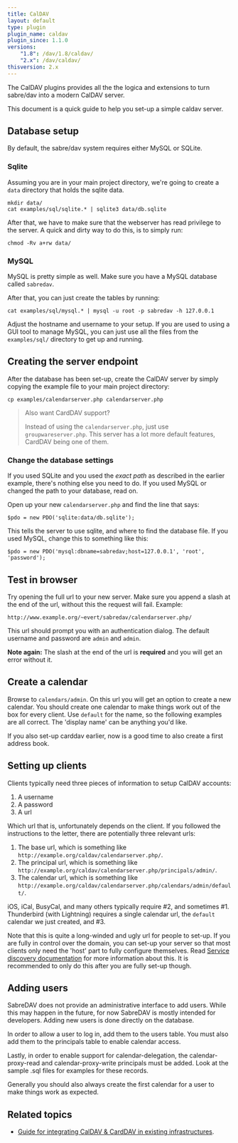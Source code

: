 ```yaml
---
title: CalDAV
layout: default
type: plugin
plugin_name: caldav
plugin_since: 1.1.0
versions:
    "1.8": /dav/1.8/caldav/
    "2.x": /dav/caldav/
thisversion: 2.x
---
```


The CalDAV plugins provides all the the logica and extensions to turn
sabre/dav into a modern CalDAV server.

This document is a quick guide to help you set-up a simple caldav server.


Database setup
--------------

By default, the sabre/dav system requires either MySQL or SQLite.

### Sqlite

Assuming you are in your main project directory, we're going to create a `data`
directory that holds the sqlite data.

    mkdir data/
    cat examples/sql/sqlite.* | sqlite3 data/db.sqlite

After that, we have to make sure that the webserver has read privilege to the
server. A quick and dirty way to do this, is to simply run:

    chmod -Rv a+rw data/


### MySQL

MySQL is pretty simple as well. Make sure you have a MySQL database called
`sabredav`.

After that, you can just create the tables by running:

    cat examples/sql/mysql.* | mysql -u root -p sabredav -h 127.0.0.1

Adjust the hostname and username to your setup. If you are used to using a
GUI tool to manage MySQL, you can just use all the files from the
`examples/sql/` directory to get up and running.


Creating the server endpoint
----------------------------

After the database has been set-up, create the CalDAV server by simply copying
the example file to your main project directory:

    cp examples/calendarserver.php calendarserver.php

> Also want CardDAV support?
>
> Instead of using the `calendarserver.php`, just use `groupwareserver.php`.
> This server has a lot more default features, CardDAV being one of them.

### Change the database settings

If you used SQLite and you used the _exact path_ as described in the earlier
example, there's nothing else you need to do. If you used MySQL or changed the
path to your database, read on.

Open up your new `calendarserver.php` and find the line that says:

    $pdo = new PDO('sqlite:data/db.sqlite');

This tells the server to use sqlite, and where to find the database file. If
you used MySQL, change this to something like this:

    $pdo = new PDO('mysql:dbname=sabredav;host=127.0.0.1', 'root', 'password');



Test in browser
---------------

Try opening the full url to your new server. Make sure you append a slash at
the end of the url, without this the request will fail. Example:

    http://www.example.org/~evert/sabredav/calendarserver.php/

This url should prompt you with an authentication dialog. The default username
and password are `admin` and `admin`.

**Note again:** The slash at the end of the url is **required** and you will
get an error without it.


Create a calendar
-----------------

Browse to `calendars/admin`. On this url you will get an option to create a
new calendar. You should create one calendar to make things work out of the
box for every client. Use `default` for the name, so the following examples
are all correct. The 'display name' can be anything you'd like.

If you also set-up carddav earlier, now is a good time to also create a first
address book.

Setting up clients
------------------

Clients typically need three pieces of information to setup CalDAV accounts:

1. A username
2. A password
3. A url

Which url that is, unfortunately depends on the client. If you followed the
instructions to the letter, there are potentially three relevant urls:


1. The base url, which is something like `http://example.org/caldav/calendarserver.php/`.
2. The principal url, which is something like `http://example.org/caldav/calendarserver.php/principals/admin/`.
3. The calendar url, which is something like `http://example.org/caldav/calendarserver.php/calendars/admin/default/`.

iOS, iCal, BusyCal, and many others typically require #2, and sometimes #1.
Thunderbird (with Lightning) requires a single calendar url, the `default`
calendar we just created, and #3.

Note that this is quite a long-winded and ugly url for people to set-up. If you
are fully in control over the domain, you can set-up your server so that most
clients only need the 'host' part to fully configure themselves. Read
[Service discovery documentation](/dav/service-discovery) for more information
about this. It is recommended to only do this after you are fully set-up though.

Adding users
------------

SabreDAV does not provide an administrative interface to add users. While this
may happen in the future, for now SabreDAV is mostly intended for developers.
Adding new users is done directly on the database.

In order to allow a user to log in, add them to the users table. You must also
add them to the principals table to enable calendar access.

Lastly, in order to enable support for calendar-delegation, the
calendar-proxy-read and calendar-proxy-write principals must be added. Look at
the sample .sql files for examples for these records.

Generally you should also always create the first calendar for a user to make
things work as expected.

Related topics
--------------

* [Guide for integrating CalDAV & CardDAV in existing infrastructures](/dav/caldav-carddav-integration-guide).
